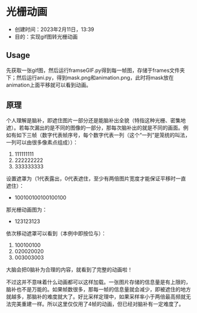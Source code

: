 # 光栅动画

- 创建时间：2023年2月11日，13:39
- 目的：实现gif图转光栅动画

## Usage
先获取一张gif图，然后运行framseGIF.py得到每一帧图，存储于frames文件夹下；然后运行ani.py，得到mask.png和animation.png，此时将mask放在animation上面平移就可以看到动画。

## 原理
个人理解是脑补，即遮住图片一部分还是能脑补出全貌（特指这种光栅、密集地遮）。若每次漏出的是不同的图像的一部分，那每次脑补出的就是不同的画面。例如有如下三帧（数字代表帧序号，每个数字代表一列（这个“一列”是笼统的叫法，一列可以由很多像素点组成））：
1. 111111111
2. 222222222
3. 333333333

设置遮罩为（1代表露出，0代表遮住，至少有两倍图片宽度才能保证平移时一直遮住）：
- 100100100100100100

那光栅动画图为：
- 123123123

依次移动遮罩可以看到（本例中即按位与）：
1. 100100100
2. 020020020
3. 003003003

大脑会把0脑补为合理的内容，就看到了完整的动画啦！

不过这并不意味着什么动画都可以这样加载。一张图片存储的信息量是有上限的，脑补也不是万能的。如果帧数很多，那每一帧的信息量就会减少，即被遮住的地方就越多，那脑补的难度就大了。好比采样定理中，如果采样率小于两倍最高频就无法完美重建一样。所以这里仅仅用了4帧的动画，但已经对脑补有一定难度了。



